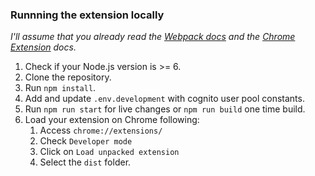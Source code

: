 ### Runnning the extension locally

_I'll assume that you already read the [Webpack docs](https://webpack.js.org) and the [Chrome Extension](https://developer.chrome.com/extensions/getstarted) docs._

1. Check if your Node.js version is >= 6.
2. Clone the repository.
3. Run `npm install`.
4. Add and update `.env.development` with cognito user pool constants.
5. Run `npm run start` for live changes or `npm run build` one time build.
6. Load your extension on Chrome following:
   1. Access `chrome://extensions/`
   2. Check `Developer mode`
   3. Click on `Load unpacked extension`
   4. Select the `dist` folder.
